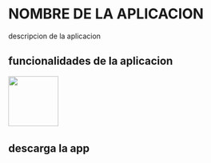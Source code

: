 <h1>NOMBRE DE LA APLICACION</h1>
    <p>descripcion de la aplicacion</p>
    <h2>funcionalidades de la aplicacion</h2>
    <p><img src="" width="100" alt=""> <img src="" alt=""> <img src="" alt=""></p>
    <h2>descarga la app</h2>
    <a href=""></a>
